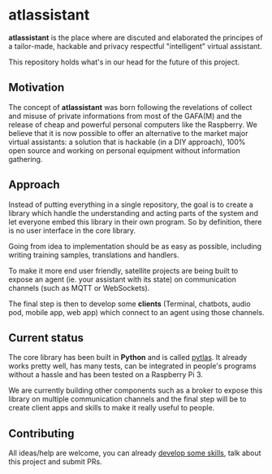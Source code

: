 # atlassistant

**atlassistant** is the place where are discuted and elaborated the principes of a tailor-made, hackable and privacy respectful "intelligent" virtual assistant.

This repository holds what's in our head for the future of this project.

## Motivation

The concept of **atlassistant** was born following the revelations of collect and misuse of private informations from most of the GAFA(M) and the release of cheap and powerful personal computers like the Raspberry. We believe that it is now possible to offer an alternative to the market major virtual assistants: a solution that is hackable (in a DIY approach), 100% open source and working on personal equipment without information gathering.

## Approach

Instead of putting everything in a single repository, the goal is to create a library which handle the understanding and acting parts of the system and let everyone embed this library in their own program. So by definition, there is no user interface in the core library.

Going from idea to implementation should be as easy as possible, including writing training samples, translations and handlers.

To make it more end user friendly, satellite projects are being built to expose an agent (ie. your assistant with its state) on communication channels (such as MQTT or WebSockets).

The final step is then to develop some **clients** (Terminal, chatbots, audio pod, mobile app, web app) which connect to an agent using those channels.

## Current status

The core library has been built in **Python** and is called [pytlas](https://github.com/atlassistant/pytlas). It already works pretty well, has many tests, can be integrated in people's programs without a hassle and has been tested on a Raspberry Pi 3.

We are currently building other components such as a broker to expose this library on multiple communication channels and the final step will be to create client apps and skills to make it really useful to people.

## Contributing

All ideas/help are welcome, you can already [develop some skills](https://pytlas.readthedocs.io/en/latest/writing_skills/index.html), talk about this project and submit PRs.
